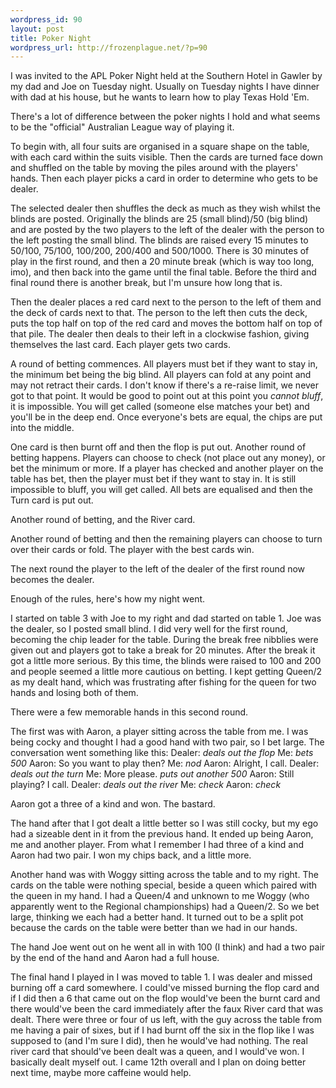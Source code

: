 ```yaml
--- 
wordpress_id: 90
layout: post
title: Poker Night
wordpress_url: http://frozenplague.net/?p=90
---
```

I was invited to the APL Poker Night held at the Southern Hotel in Gawler by my dad and Joe on Tuesday night. Usually on Tuesday nights I have dinner with dad at his house, but he wants to learn how to play Texas Hold 'Em.

There's a lot of difference between the poker nights I hold and what seems to be the "official" Australian League way of playing it.

To begin with, all four suits are organised in a square shape on the table, with each card within the suits visible. Then the cards are turned face down and shuffled on the table by moving the piles around with the players' hands. Then each player picks a card in order to determine who gets to be dealer.

The selected dealer then shuffles the deck as much as they wish whilst the blinds are posted. Originally the blinds are 25 (small blind)/50 (big blind) and are posted by the two players to the left of the dealer with the person to the left posting the small blind. The blinds are raised every 15 minutes to 50/100, 75/100, 100/200, 200/400 and 500/1000. There is 30 minutes of play in the first round, and then a 20 minute break (which is way too long, imo), and then back into the game until the final table. Before the third and final round there is another break, but I'm unsure how long that is.
 
Then the dealer places a red card next to the person to the left of them and the deck of cards next to that. The person to the left then cuts the deck, puts the top half on top of the red card and moves the bottom half on top of that pile. The dealer then deals to their left in a clockwise fashion, giving themselves the last card. Each player gets two cards.

A round of betting commences. All players must bet if they want to stay in, the minimum bet being the big blind. All players can fold at any point and may not retract their cards. I don't know if there's a re-raise limit, we never got to that point. It would be good to point out at this point you *cannot bluff*, it is impossible. You will get called (someone else matches your bet) and you'll be in the deep end. Once everyone's bets are equal, the chips are put into the middle.

One card is then burnt off and then the flop is put out. Another round of betting happens. Players can choose to check (not place out any money), or bet the minimum or more. If a player has checked and another player on the table has bet, then the player must bet if they want to stay in. It is still impossible to bluff, you will get called. All bets are equalised and then the Turn card is put out.

Another round of betting, and the River card.

Another round of betting and then the remaining players can choose to turn over their cards or fold. The player with the best cards win.

The next round the player to the left of the dealer of the first round now becomes the dealer.

Enough of the rules, here's how my night went.

I started on table 3 with Joe to my right and dad started on table 1. Joe was the dealer, so I posted small blind. I did very well for the first round, becoming the chip leader for the table. During the break free nibblies were given out and players got to take a break for 20 minutes. After the break it got a little more serious. By this time, the blinds were raised to 100 and 200 and people seemed a little more cautious on betting. I kept getting Queen/2 as my dealt hand, which was frustrating after fishing for the queen for two hands and losing both of them.

There were a few memorable hands in this second round. 

The first was with Aaron, a player sitting across the table from me. I was being cocky and thought I had a good hand with two pair, so I bet large. The conversation went something like this:
Dealer: *deals out the flop*
Me: *bets 500*
Aaron: So you want to play then?
Me: *nod*
Aaron: Alright, I call.
Dealer: *deals out the turn*
Me: More please. *puts out another 500*
Aaron: Still playing? I call.
Dealer: *deals out the river*
Me: *check*
Aaron: *check*

Aaron got a three of a kind and won. The bastard.

The hand after that I got dealt a little better so I was still cocky, but my ego had a sizeable dent in it from the previous hand. It ended up being Aaron, me and another player. From what I remember I had three of a kind and Aaron had two pair. I won my chips back, and a little more.

Another hand was with Woggy sitting across the table and to my right. The cards on the table were nothing special, beside a queen which paired with the queen in my hand. I had a Queen/4 and unknown to me Woggy (who apparently went to the Regional championships) had a Queen/2. So we bet large, thinking we each had a better hand. It turned out to be a split pot because the cards on the table were better than we had in our hands. 

The hand Joe went out on he went all in with 100 (I think) and had a two pair by the end of the hand and Aaron had a full house.

The final hand I played in I was moved to table 1. I was dealer and missed burning off a card somewhere. I could've missed burning the flop card and if I did then a 6 that came out on the flop would've been the burnt card and there would've been the card immediately after the faux River card that was dealt. There were three or four of us left, with the guy across the table from me having a pair of sixes, but if I had burnt off the six in the flop like I was supposed to (and I'm sure I did), then he would've had nothing. The real river card that should've been dealt was a queen, and I would've won. I basically dealt myself out. I came 12th overall and I plan on doing better next time, maybe more caffeine would help.



